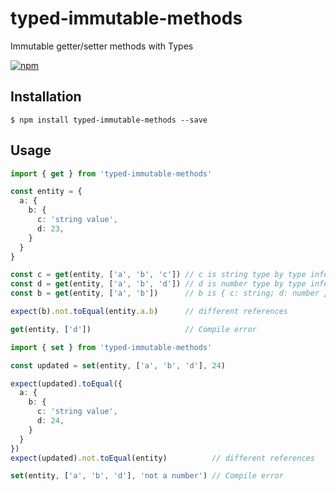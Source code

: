 typed-immutable-methods
===

Immutable getter/setter methods with Types

[![npm](https://img.shields.io/npm/v/typed-immutable-methods.svg?style=flat-square)](https://www.npmjs.com/package/typed-immutable-methods)

## Installation

```console
$ npm install typed-immutable-methods --save 
```

## Usage

```ts
import { get } from 'typed-immutable-methods'

const entity = {
  a: {
    b: {
      c: 'string value',
      d: 23,
    }
  }
}

const c = get(entity, ['a', 'b', 'c']) // c is string type by type inference
const d = get(entity, ['a', 'b', 'd']) // d is number type by type inference
const b = get(entity, ['a', 'b'])      // b is { c: string; d: number } by type inference

expect(b).not.toEqual(entity.a.b)      // different references

get(entity, ['d'])                     // Compile error
```

```ts
import { set } from 'typed-immutable-methods'

const updated = set(entity, ['a', 'b', 'd'], 24)

expect(updated).toEqual({
  a: {
    b: {
      c: 'string value',
      d: 24,
    }
  }
})
expect(updated).not.toEqual(entity)          // different references

set(entity, ['a', 'b', 'd'], 'not a number') // Compile error
```
